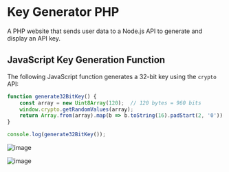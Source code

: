 # Key Generator PHP

A PHP website that sends user data to a Node.js API to generate and display an API key.

## JavaScript Key Generation Function

The following JavaScript function generates a 32-bit key using the `crypto` API:

```javascript
function generate32BitKey() {
    const array = new Uint8Array(120);  // 120 bytes = 960 bits
    window.crypto.getRandomValues(array);
    return Array.from(array).map(b => b.toString(16).padStart(2, '0')).join('');
}

console.log(generate32BitKey());
```

![image](https://github.com/user-attachments/assets/00d24fe1-2435-45b6-8cbe-d0a03ab6d9c4)

![image](https://github.com/user-attachments/assets/c1adafe6-1afd-45cc-a5bc-4905f89a79d7)
